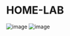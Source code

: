 # HOME-LAB

![image](https://github.com/user-attachments/assets/f9d8a746-6dfe-4757-9af4-6ac3c340458e)
![image](https://github.com/user-attachments/assets/cec2b602-635a-4a57-a7ae-51d85839d42e)
